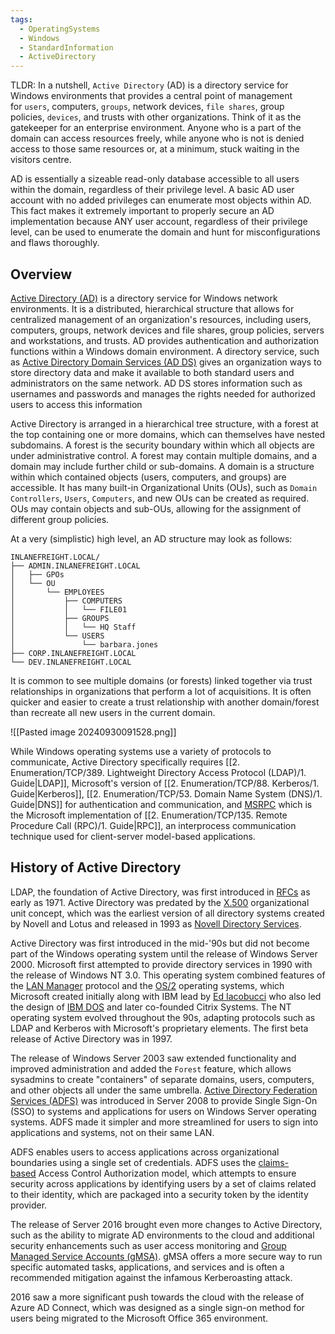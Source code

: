 ```yaml
---
tags:
  - OperatingSystems
  - Windows
  - StandardInformation
  - ActiveDirectory
---
```

TLDR: 
In a nutshell, `Active Directory` (AD) is a directory service for Windows environments that provides a central point of management for `users`, computers, `groups`, network devices, `file shares`, group policies, `devices`, and trusts with other organizations. Think of it as the gatekeeper for an enterprise environment. Anyone who is a part of the domain can access resources freely, while anyone who is not is denied access to those same resources or, at a minimum, stuck waiting in the visitors centre.

AD is essentially a sizeable read-only database accessible to all users within the domain, regardless of their privilege level. A basic AD user account with no added privileges can enumerate most objects within AD. This fact makes it extremely important to properly secure an AD implementation because ANY user account, regardless of their privilege level, can be used to enumerate the domain and hunt for misconfigurations and flaws thoroughly.
## Overview 

[Active Directory (AD)](https://docs.microsoft.com/en-us/windows-server/identity/ad-ds/get-started/virtual-dc/active-directory-domain-services-overview) is a directory service for Windows network environments. It is a distributed, hierarchical structure that allows for centralized management of an organization's resources, including users, computers, groups, network devices and file shares, group policies, servers and workstations, and trusts. AD provides authentication and authorization functions within a Windows domain environment. A directory service, such as [Active Directory Domain Services (AD DS)](https://docs.microsoft.com/en-us/windows-server/identity/ad-ds/get-started/virtual-dc/active-directory-domain-services-overview) gives an organization ways to store directory data and make it available to both standard users and administrators on the same network. AD DS stores information such as usernames and passwords and manages the rights needed for authorized users to access this information

Active Directory is arranged in a hierarchical tree structure, with a forest at the top containing one or more domains, which can themselves have nested subdomains. A forest is the security boundary within which all objects are under administrative control. A forest may contain multiple domains, and a domain may include further child or sub-domains. A domain is a structure within which contained objects (users, computers, and groups) are accessible. It has many built-in Organizational Units (OUs), such as `Domain Controllers`, `Users`, `Computers`, and new OUs can be created as required. OUs may contain objects and sub-OUs, allowing for the assignment of different group policies.

At a very (simplistic) high level, an AD structure may look as follows:

```shell-session
INLANEFREIGHT.LOCAL/
├── ADMIN.INLANEFREIGHT.LOCAL
│   ├── GPOs
│   └── OU
│       └── EMPLOYEES
│           ├── COMPUTERS
│           │   └── FILE01
│           ├── GROUPS
│           │   └── HQ Staff
│           └── USERS
│               └── barbara.jones
├── CORP.INLANEFREIGHT.LOCAL
└── DEV.INLANEFREIGHT.LOCAL
```

It is common to see multiple domains (or forests) linked together via trust relationships in organizations that perform a lot of acquisitions. It is often quicker and easier to create a trust relationship with another domain/forest than recreate all new users in the current domain.

![[Pasted image 20240930091528.png]]


While Windows operating systems use a variety of protocols to communicate, Active Directory specifically requires [[2. Enumeration/TCP/389. Lightweight Directory Access Protocol (LDAP)/1. Guide|LDAP]], Microsoft's version of [[2. Enumeration/TCP/88. Kerberos/1. Guide|Kerberos]], [[2. Enumeration/TCP/53. Domain Name System (DNS)/1. Guide|DNS]] for authentication and communication, and [MSRPC](https://ldapwiki.com/wiki/MSRPC) which is the Microsoft implementation of [[2. Enumeration/TCP/135. Remote Procedure Call (RPC)/1. Guide|RPC]], an interprocess communication technique used for client-server model-based applications.

















## History of Active Directory

LDAP, the foundation of Active Directory, was first introduced in [RFCs](https://en.wikipedia.org/wiki/Request_for_Comments) as early as 1971. Active Directory was predated by the [X.500](https://en.wikipedia.org/wiki/X.500) organizational unit concept, which was the earliest version of all directory systems created by Novell and Lotus and released in 1993 as [Novell Directory Services](https://en.wikipedia.org/wiki/NetIQ_eDirectory).

Active Directory was first introduced in the mid-'90s but did not become part of the Windows operating system until the release of Windows Server 2000. Microsoft first attempted to provide directory services in 1990 with the release of Windows NT 3.0. This operating system combined features of the [LAN Manager](https://en.wikipedia.org/wiki/LAN_Manager) protocol and the [OS/2](https://en.wikipedia.org/wiki/OS/2) operating systems, which Microsoft created initially along with IBM lead by [Ed Iacobucci](https://en.wikipedia.org/wiki/Ed_Iacobucci) who also led the design of [IBM DOS](https://en.wikipedia.org/wiki/IBM_PC_DOS) and later co-founded Citrix Systems. The NT operating system evolved throughout the 90s, adapting protocols such as LDAP and Kerberos with Microsoft's proprietary elements. The first beta release of Active Directory was in 1997.

The release of Windows Server 2003 saw extended functionality and improved administration and added the `Forest` feature, which allows sysadmins to create "containers" of separate domains, users, computers, and other objects all under the same umbrella. [Active Directory Federation Services (ADFS)](https://en.wikipedia.org/wiki/Active_Directory_Federation_Services) was introduced in Server 2008 to provide Single Sign-On (SSO) to systems and applications for users on Windows Server operating systems. ADFS made it simpler and more streamlined for users to sign into applications and systems, not on their same LAN.

ADFS enables users to access applications across organizational boundaries using a single set of credentials. ADFS uses the [claims-based](https://en.wikipedia.org/wiki/Claims-based_identity) Access Control Authorization model, which attempts to ensure security across applications by identifying users by a set of claims related to their identity, which are packaged into a security token by the identity provider.

The release of Server 2016 brought even more changes to Active Directory, such as the ability to migrate AD environments to the cloud and additional security enhancements such as user access monitoring and [Group Managed Service Accounts (gMSA)](https://docs.microsoft.com/en-us/azure/active-directory/fundamentals/service-accounts-group-managed). gMSA offers a more secure way to run specific automated tasks, applications, and services and is often a recommended mitigation against the infamous Kerberoasting attack.

2016 saw a more significant push towards the cloud with the release of Azure AD Connect, which was designed as a single sign-on method for users being migrated to the Microsoft Office 365 environment.